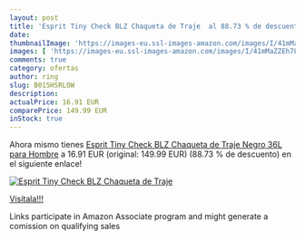 ```yaml
---
layout: post
title: 'Esprit Tiny Check BLZ Chaqueta de Traje  al 88.73 % de descuento'
date: 
thumbnailImage: 'https://images-eu.ssl-images-amazon.com/images/I/41mMaZZEh7L._SL200_.jpg'
images: [ 'https://images-eu.ssl-images-amazon.com/images/I/41mMaZZEh7L._SL200_.jpg' ]
comments: true
category: ofertas
author: ring
slug: B015HSRLOW
description:
actualPrice: 16.91 EUR
comparePrice: 149.99 EUR
inStock: true
---
```


Ahora mismo tienes [Esprit Tiny Check BLZ Chaqueta de Traje  Negro  36L para Hombre](https://www.amazon.es/dp/B015HSRLOW/?tag=tolees-21) a 16.91 EUR (original: 149.99 EUR) (88.73 %  de descuento) en el siguiente enlace!

[![Esprit Tiny Check BLZ Chaqueta de Traje ](https://images-eu.ssl-images-amazon.com/images/I/41mMaZZEh7L._SL200_.jpg)](https://www.amazon.es/dp/B015HSRLOW/?tag=tolees-21)

[Visítala!!!](https://www.amazon.es/dp/B015HSRLOW/?tag=tolees-21)

Links participate in Amazon Associate program and might generate a comission on qualifying sales
